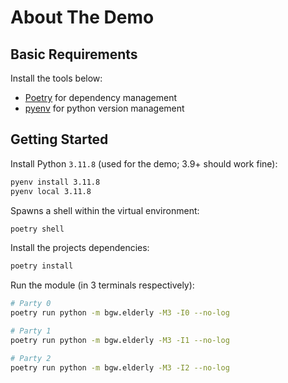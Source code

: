 # About The Demo

## Basic Requirements

Install the tools below:

- [Poetry](https://python-poetry.org/docs/#installation) for dependency management
- [pyenv](https://github.com/pyenv/pyenv) for python version management

## Getting Started

Install Python `3.11.8` (used for the demo; 3.9+ should work fine):

```sh
pyenv install 3.11.8
pyenv local 3.11.8
```

Spawns a shell within the virtual environment:

```sh
poetry shell
```

Install the projects dependencies:

```sh
poetry install
```

Run the module (in 3 terminals respectively):

```sh
# Party 0
poetry run python -m bgw.elderly -M3 -I0 --no-log
```

```sh
# Party 1
poetry run python -m bgw.elderly -M3 -I1 --no-log
```

```sh
# Party 2
poetry run python -m bgw.elderly -M3 -I2 --no-log
```
